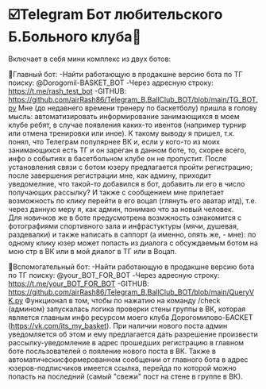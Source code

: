# ☑️Telegram Бот любительского Б.Больного клуба🏀 
Включает в себя мини комплекс из двух ботов: 

📡Главный бот:
-Найти работающую в продакшне версию бота по ТГ поиску: @Dorogomil-BASKET_BOT
-Через адресную строку: https://t.me/rash_test_bot
-GITHUB: https://github.com/airRash86/Telegram_B.BallClub_BOT/blob/main/TG_BOT.py
Мне (до недавнего времени тренеру по баскетболу) пришла в голову мысль:  автоматизировать информирование занимающихся в моем клубе ребят, в случае появления каких-то ивентов (например турнир или отмена тренировки или иное). К такому выводу я пришел, т.к. понял, что Телеграм популярнее ВК и, если у кого-то из моих занимающихся есть ТГ  и он зареган в данном боте, то, скорее всего, инфо о событиях в басетбольном клубе он не пропустит.
После установления связи с ботом юзеру предлагается пройти регистрацию;   после завершения регистрации мне, как админу, приходит уведомелние, что такой-то добавился в бот,  добавить ли его в число получающих рассылку? И также с сообщением мне прилетает возможность по клику перейти в его воцап (глянуть его аватар итд), т.е. через данную меру я, как админ, понимаю что за новый человек.  
Для новичков же в боте предусмотрена возмжность ознакомится с фотографиями спортивного зала и инфрастуктуры (мячи, душевая, раздевалки) и также написать в саппорт (а именно, опять же, - мне): по одному клику юзер может попасть из диалога с обсуждаемым ботом  на мою стр в ВК или в мой диалог в ТГ или в Воцап. 


📡Вспомогательный бот:
-Найти работающую в продакшне версию бота по ТГ поиску: @your_BOT_FOR_BOT
-Через адресную строку: https://t.me/your_BOT_FOR_BOT
-GITHUB: https://github.com/airRash86/Telegram_B.BallClub_BOT/blob/main/QueryVK.py
Функционал в том, чтобы по нажатию на команду /check (админом) запускалась логика проверки стены группы в ВК, которая 
является главным инфо ресурсом моего клуба Дорогомилово-БАСКЕТ (https://vk.com/its_my_basket).
При наличии нового поста админ уведомляется об этом и ему предлагается дать разрешение произвести  рассылку-уведомление в адрес
прошедших регистрацию в главном боте посльзователей о пояление нового поста в ВК. Также в автоматическисформерованном сообщении от главного бота
в адрес юзеров-подписчиков имеется ссылка, перейда по которой можно попасть на последний (самый "свежи" пост на стене в группе в ВК).


